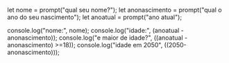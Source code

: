let nome = prompt("qual seu nome?");
let anonascimento = prompt("qual o ano do seu nascimento");
let anoatual = prompt("ano atual");

console.log("nome:", nome);
console.log("idade:", (anoatual -anonascimento));
console.log("e maior de idade?", ((anoatual -anonascimento) >=18));
console.log("idade em 2050", ((2050-anonascimento)));

